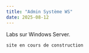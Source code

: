 ```yaml
---
title: "Admin Système WS"
date: 2025-08-12
---
```

Labs sur Windows Server.

``` 
site en cours de construction
``` 